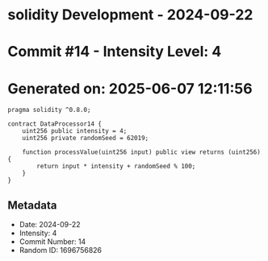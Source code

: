 ﻿# solidity Development - 2024-09-22
# Commit #14 - Intensity Level: 4
# Generated on: 2025-06-07 12:11:56
```solidity
pragma solidity ^0.8.0;

contract DataProcessor14 {
    uint256 public intensity = 4;
    uint256 private randomSeed = 62019;

    function processValue(uint256 input) public view returns (uint256) {
        return input * intensity + randomSeed % 100;
    }
}
```
## Metadata
- Date: 2024-09-22
- Intensity: 4
- Commit Number: 14
- Random ID: 1696756826
